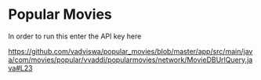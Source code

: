 # Popular Movies

In order to run this enter the API key here

https://github.com/vadviswa/popular_movies/blob/master/app/src/main/java/com/movies/popular/vvaddi/popularmovies/network/MovieDBUrlQuery.java#L23